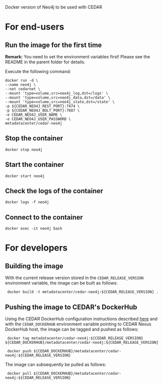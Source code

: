 Docker version of Neo4j to be used with CEDAR

# For end-users

## Run the image for the first time

**Remark:** You need to set the environment variables first! Please see the README in the parent folder for details.

Execute the following command:

````
docker run -d \
--name neo4j \
--net cedarnet \
--mount 'type=volume,src=neo4j_log,dst=/logs' \
--mount 'type=volume,src=neo4j_data,dst=/data' \
--mount 'type=volume,src=neo4j_state,dst=/state' \
-p ${CEDAR_NEO4J_REST_PORT}:7474 \
-p ${CEDAR_NEO4J_BOLT_PORT}:7687 \
-e CEDAR_NEO4J_USER_NAME \
-e CEDAR_NEO4J_USER_PASSWORD \
metadatacenter/cedar-neo4j
````

## Stop the container

    docker stop neo4j

## Start the container

    docker start neo4j

## Check the logs of the container

    docker logs -f neo4j

## Connect to the container

    docker exec -it neo4j bash

# For developers

## Building the image

With the current release version stored in the `CEDAR_RELEASE_VERSION` environment variable, the image can be built as follows:

     docker build -t metadatacenter/cedar-neo4j:${CEDAR_RELEASE_VERSION} .

## Pushing the image to CEDAR's DockerHub

Using the CEDAR DockerHub configuration instructions described [here](https://github.com/metadatacenter/cedar-conf/wiki/Configuring-Docker-to-use-the-CEDAR-Nexus-DockerHub) and with the `CEDAR_DOCKERHUB` environment variable pointing to CEDAR Nexus DockerHub host, the image can be tagged and pushed as follows:

     docker tag metadatacenter/cedar-neo4j:${CEDAR_RELEASE_VERSION} ${CEDAR_DOCKERHUB}/metadatacenter/cedar-neo4j:${CEDAR_RELEASE_VERSION}

     docker push ${CEDAR_DOCKERHUB}/metadatacenter/cedar-neo4j:${CEDAR_RELEASE_VERSION}

The image can subsequently be pulled as follows:

     docker pull ${CEDAR_DOCKERHUB}/metadatacenter/cedar-neo4j:${CEDAR_RELEASE_VERSION}
